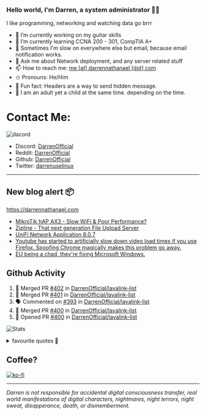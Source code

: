 ### Hello world, I'm Darren, a system administrator 👨‍💻
I like programming, networking and watching data go brrr


- 🔭 I’m currently working on my guitar skills
- 🌴 I’m currently learning CCNA 200 - 301, CompTIA A+ 
- 🚀 Sometimes I'm slow on everywhere else but email, because email notification works.
- 💬 Ask me about Network deployment, and any server related stuff 
- 📫 How to reach me: [me [at] darrennathanael [dot] com](mailto:me@darrennathanael.com) 
- ⛄️ Pronouns: He/Him
- 🍪 Fun fact: Headers are a way to send hidden message.
- 🍻 I am an adult yet a child at the same time. depending on the time.

# Contact Me:

![dacord](https://discord.c99.nl/widget/theme-4/508296903960821771.png)

- Discord: [DarrenOfficial](https://discord.darrennathanael.com)
- Reddit: [DarrenOfficial](https://reddit.com/u/DarrenOfficiallol)
- Github: [DarrenOfficial](https://github.com/DarrenOfficial)
- Twitter: [darrenuselinux](https://twitter.com/darrenuselinux)


---
## New blog alert 📦
https://darrennathanael.com
<!-- BLOG-POST-LIST:START -->
- [MikroTik hAP AX3 - Slow WiFi &amp; Poor Performance?](https://blog.darrennathanael.com/posts/mikrotik-hap-ax3-wifi/)
- [Zipline - That next generation File Upload Server](https://blog.darrennathanael.com/posts/zipline/)
- [UniFi Network Application 8.0.7](https://blog.darrennathanael.com/posts/unifi-8/)
- [Youtube has started to artificially slow down video load times if you use Firefox. Spoofing Chrome magically makes this problem go away.](https://blog.darrennathanael.com/posts/youtube-has-started-to-artificially-slow-down-video-load-times-if-you-use-firefox/)
- [EU being a chad, they&#39;re fixing Microsoft Windows.](https://blog.darrennathanael.com/posts/eu-fixing-windows/)
<!-- BLOG-POST-LIST:END -->

## Github Activity
<!--START_SECTION:activity-->
1. 🎉 Merged PR [#402](https://github.com/DarrenOfficial/lavalink-list/pull/402) in [DarrenOfficial/lavalink-list](https://github.com/DarrenOfficial/lavalink-list)
2. 🎉 Merged PR [#401](https://github.com/DarrenOfficial/lavalink-list/pull/401) in [DarrenOfficial/lavalink-list](https://github.com/DarrenOfficial/lavalink-list)
3. 🗣 Commented on [#393](https://github.com/DarrenOfficial/lavalink-list/pull/393#issuecomment-1870047278) in [DarrenOfficial/lavalink-list](https://github.com/DarrenOfficial/lavalink-list)
4. 🎉 Merged PR [#400](https://github.com/DarrenOfficial/lavalink-list/pull/400) in [DarrenOfficial/lavalink-list](https://github.com/DarrenOfficial/lavalink-list)
5. 💪 Opened PR [#400](https://github.com/DarrenOfficial/lavalink-list/pull/400) in [DarrenOfficial/lavalink-list](https://github.com/DarrenOfficial/lavalink-list)
<!--END_SECTION:activity-->


![Stats](https://github-readme-stats.vercel.app/api?username=DarrenOfficial&layout=compact&hide_border=true&hide_title=true&count_private=true&include_all_commits=true&show_icons=true&bg_color=00000000&text_color=c3c6ce&icon_color=4e64f7)


<details>
<summary>favourite quotes 🍻</summary>
<br>
<i>"Always trust what others say or write without ever questioning them. Especially their code."</i> -Albert Einstein
<br><br>
  <i>"If she this easy, then she prolly got a diseasy"</i> -Dr Martin Luther King
  <br><br>
  <i>"If a woman is giving you what you want, it is deception."</i> -Sun Tzu, Art of War
</details>


## Coffee?

[![ko-fi](https://ko-fi.com/img/githubbutton_sm.svg)](https://ko-fi.com/R6R1311CB)

---

_Darren is not responsible for accidental digital consciousness transfer, real world manifestations of digital characters, nightmares, night terrors, night sweat, disapperance, death, or dismemberment._
